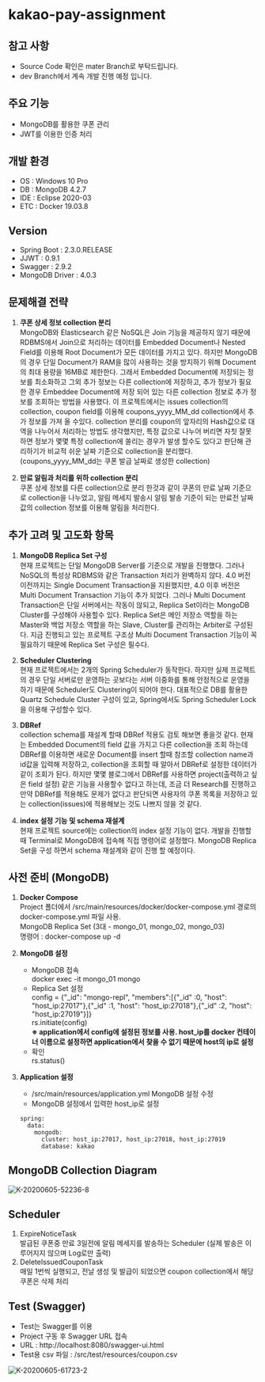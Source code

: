 # kakao-pay-assignment

## 참고 사항
* Source Code 확인은 mater Branch로 부탁드립니다.
* dev Branch에서 계속 개발 진행 예정 입니다.

## 주요 기능
* MongoDB를 활용한 쿠폰 관리
* JWT를 이용한 인증 처리

## 개발 환경
* OS : Windows 10 Pro
* DB : MongoDB 4.2.7
* IDE : Eclipse 2020-03
* ETC : Docker 19.03.8

## Version
* Spring Boot : 2.3.0.RELEASE
* JJWT : 0.9.1
* Swagger : 2.9.2
* MongoDB Driver : 4.0.3

## 문제해결 전략
1. **쿠폰 상세 정보 collection 분리**  
MongoDB와 Elasticsearch 같은 NoSQL은 Join 기능을 제공하지 않기 때문에 RDBMS에서 Join으로 처리하는 데이터를 Embedded Document나 Nested Field를 이용해 Root Document가 모든 데이터를 가지고 있다. 하지만 MongoDB의 경우 단일 Document가 RAM을 많이 사용하는 것을 방지하기 위해 Document의 최대 용량을
16MB로 제한한다. 그래서 Embedded Document에 저장되는 정보를 최소화하고 그외 추가 정보는 다른 collection에 저장하고, 추가 정보가 필요한 경우 
Embeddee Document에 저장 되어 있는 다른 collection 정보로 추가 정보를 조회하는 방법을 사용했다.
이 프로젝트에서는 issues collection의 collection, coupon field를 이용해 coupons_yyyy_MM_dd collection에서 추가 정보를 가져 올 수있다.
collection 분리를 coupon의 앞자리의 Hash값으로 대역을 나누어서 처리하는 방법도 생각했지만, 특정 값으로 나누어 버리면 자칫 잘못하면 정보가 몇몇 특정 collection에 
쏠리는 경우가 발생 할수도 있다고 판단해 관리하기가 비교적 쉬운 날짜 기준으로 collection을 분리했다.
(coupons_yyyy_MM_dd는 쿠폰 발급 날짜로 생성한 collection)  

2. **만료 알림과 처리를 위하 collection 분리**  
쿠폰 상세 정보를 다른 collection으로 분리 한것과 같이 쿠폰의 만료 날짜 기준으로 collection을 나누었고, 알림 메세지 발송시 알림 발송 기준이 되는 만료전 
날짜값의 collection 정보를 이용해 알림을 처리한다.

## 추가 고려 및 고도화 항목
1. **MongoDB Replica Set 구성**  
현재 프로젝트는 단일 MongoDB Server를 기준으로 개발을 진행했다. 그러나 NoSQL의 특성상 RDBMS와 같은 Transaction 처리가 완벽하지 않다. 
4.0 버전 이전까지는 Single Document Transaction을 지원했지만, 4.0 이후 버전은 Multi Document Transaction 기능이 추가 되었다.
그러나 Multi Document Transaction은 단일 서버에서는 작동이 않되고, Replica Set이라는 MongoDB Cluster를 구성해야 사용할수 있다.
Replica Set은 메인 저장소 역할을 하는 Master와 백업 저장소 역할을 하는 Slave, Cluster를 관리하는 Arbiter로 구성된다. 
지금 진행되고 있는 프로젝트 구조상 Multi Document Transaction 기능이 꼭 필요하기 때문에 Replica Set 구성은 필수다.

2. **Scheduler Clustering**  
현재 프로젝트에서는 2개의 Spring Scheduler가 동작한다. 하지만 실제 프로젝트의 경우 단일 서버로만 운영하는 곳보다는 서버 이중화를 통해 안정적으로 운영을 
하기 때문에 Scheduler도 Clustering이 되어야 한다. 대표적으로 DB를 활용한 Quartz Schedule Cluster 구성이 있고, Spring에서도 Spring Scheduler Lock을 
이용해 구성할수 있다.  

3. **DBRef**  
collection schema를 재설계 할때 DBRef 적용도 검토 해보면 좋을것 같다. 현재는 Embedded Document의 field 값을 가지고 다른 collection을 
조회 하는데 DBRef를 이용하면 새로운 Document를 insert 할때 참조할 collection name과 id값을 입력해 저장하고, collection을 조회할 때 
알아서 DBRef로 설정한 데이터가 같이 조회가 된다. 하지만 몇몇 블로그에서 DBRef를 사용하면 project(출력하고 싶은 field 설정) 같은 기능을 사용할수 없다고 하는데, 조금 더 Research를 진행하고 만약 DBRef를 적용해도 문제가 없다고 판단되면 사용자의 쿠폰 목록을 저장하고 있는 collection(issues)에 
적용해보는 것도 나쁘지 않을 것 같다.  

4. **index 설정 기능 및 schema 재설계**  
현재 프로젝트 source에는 collection의 index 설정 기능이 없다. 개발을 진행할때 Terminal로 MongoDB에 접속해 직접 명령어로 설정했다. 
MongoDB Replica Set을 구성 하면서 schema 재설계와 같이 진행 할 예정이다.

## 사전 준비 (MongoDB)
1. **Docker Compose**  
Project 폴더에서 /src/main/resources/docker/docker-compose.yml 경로의 docker-compose.yml 파일 사용.  
MongoDB Replica Set (3대 - mongo_01, mongo_02, mongo_03)  
명령어 : docker-compose up -d  

2. **MongoDB 설정**  
   * MongoDB 접속  
   docker exec -it mongo_01 mongo
   * Replica Set 설정  
   config = {"_id": "mongo-repl", "members":[{"_id" :0, "host": "host_ip:27017"},{"_id" :1, "host": "host_ip:27018"},{"_id" :2, "host": "host_ip:27019"}]}  
   rs.initiate(config)  
   **※ application에서 config에 설정된 정보를 사용. host_ip를 docker 컨테이너 이름으로 설정하면 application에서 찾을 수 없기 때문에 host의 ip로 설정**  
   * 확인  
   rs.status()

3. **Application 설정**
    * /src/main/resources/application.yml MongoDB 설정 수정  
    * MongoDB 설정에서 입력한 host_ip로 설정  
    ```
    spring:
      data:
        mongodb:
          cluster: host_ip:27017, host_ip:27018, host_ip:27019
          database: kakao
     ```
## MongoDB Collection Diagram
![K-20200605-52236-8](https://user-images.githubusercontent.com/49360550/83811341-988f9880-a6f4-11ea-9be7-61200ede3c9f.jpg)

## Scheduler
1. ExpireNoticeTask  
발급된 쿠폰중 만료 3일전에 알림 메세지를 발송하는 Scheduler (실제 발송은 이루어지지 않으며 Log로만 출력)  
2. DeleteIssuedCouponTask  
매일 1번씩 실행되고, 전날 생성 및 발급이 되었으면 coupon collection에서 해당 쿠폰은 삭제 처리

## Test (Swagger)
* Test는 Swagger를 이용
* Project 구동 후 Swagger URL 접속
* URL : http://localhost:8080/swagger-ui.html  
* Test용 csv 파일 : /src/test/resources/coupon.csv  

![K-20200605-61723-2](https://user-images.githubusercontent.com/49360550/83811346-99c0c580-a6f4-11ea-9af8-2a2a72c44b21.jpg)


